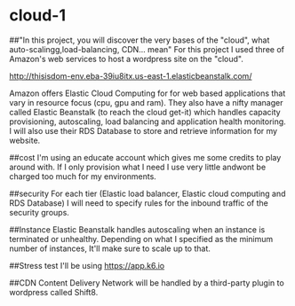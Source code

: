 # cloud-1
##"In this project, you will discover the very bases of the "cloud", what auto-scalingg,load-balancing, CDN... mean"
For this project I used three of Amazon's web services to host a wordpress site on the "cloud".

http://thisisdom-env.eba-39iu8itx.us-east-1.elasticbeanstalk.com/

Amazon offers Elastic Cloud Computing for for web based applications that vary in resource focus (cpu, gpu and ram). 
They also have a nifty manager called Elastic Beanstalk (to reach the cloud get-it) which handles capacity provisioning, autoscaling, load balancing and application health monitoring.
I will also use their RDS Database to store and retrieve information for my website.

##cost
I'm using an educate account which gives me some credits to play around with. If I only provision what I need I use very little andwont be charged too much for my environments.

##security
For each tier (Elastic load balancer, Elastic cloud computing and RDS Database) I will need to specify rules for the inbound traffic of the security groups.


##Instance
Elastic Beanstalk handles autoscaling when an instance is terminated or unhealthy. Depending on what I specified as the minimum number of instances, It'll make sure to scale up to that.

##Stress test
I'll be using https://app.k6.io

##CDN
Content Delivery Network will be handled by a third-party plugin to wordpress called Shift8.

